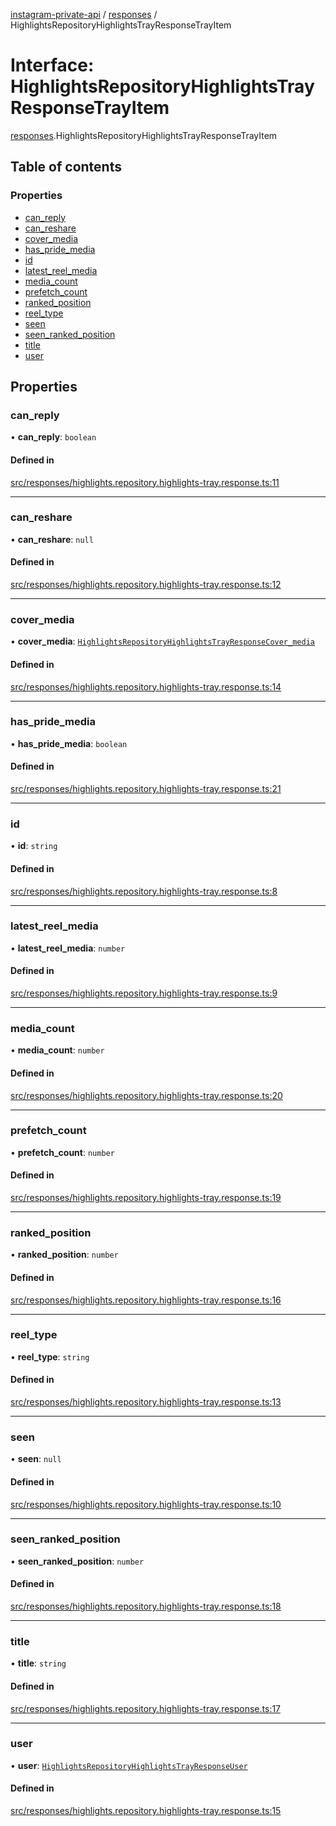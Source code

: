 [instagram-private-api](../../README.md) / [responses](../../modules/responses.md) / HighlightsRepositoryHighlightsTrayResponseTrayItem

# Interface: HighlightsRepositoryHighlightsTrayResponseTrayItem

[responses](../../modules/responses.md).HighlightsRepositoryHighlightsTrayResponseTrayItem

## Table of contents

### Properties

- [can\_reply](HighlightsRepositoryHighlightsTrayResponseTrayItem.md#can_reply)
- [can\_reshare](HighlightsRepositoryHighlightsTrayResponseTrayItem.md#can_reshare)
- [cover\_media](HighlightsRepositoryHighlightsTrayResponseTrayItem.md#cover_media)
- [has\_pride\_media](HighlightsRepositoryHighlightsTrayResponseTrayItem.md#has_pride_media)
- [id](HighlightsRepositoryHighlightsTrayResponseTrayItem.md#id)
- [latest\_reel\_media](HighlightsRepositoryHighlightsTrayResponseTrayItem.md#latest_reel_media)
- [media\_count](HighlightsRepositoryHighlightsTrayResponseTrayItem.md#media_count)
- [prefetch\_count](HighlightsRepositoryHighlightsTrayResponseTrayItem.md#prefetch_count)
- [ranked\_position](HighlightsRepositoryHighlightsTrayResponseTrayItem.md#ranked_position)
- [reel\_type](HighlightsRepositoryHighlightsTrayResponseTrayItem.md#reel_type)
- [seen](HighlightsRepositoryHighlightsTrayResponseTrayItem.md#seen)
- [seen\_ranked\_position](HighlightsRepositoryHighlightsTrayResponseTrayItem.md#seen_ranked_position)
- [title](HighlightsRepositoryHighlightsTrayResponseTrayItem.md#title)
- [user](HighlightsRepositoryHighlightsTrayResponseTrayItem.md#user)

## Properties

### can\_reply

• **can\_reply**: `boolean`

#### Defined in

[src/responses/highlights.repository.highlights-tray.response.ts:11](https://github.com/Nerixyz/instagram-private-api/blob/4971f34/src/responses/highlights.repository.highlights-tray.response.ts#L11)

___

### can\_reshare

• **can\_reshare**: ``null``

#### Defined in

[src/responses/highlights.repository.highlights-tray.response.ts:12](https://github.com/Nerixyz/instagram-private-api/blob/4971f34/src/responses/highlights.repository.highlights-tray.response.ts#L12)

___

### cover\_media

• **cover\_media**: [`HighlightsRepositoryHighlightsTrayResponseCover_media`](HighlightsRepositoryHighlightsTrayResponseCover_media.md)

#### Defined in

[src/responses/highlights.repository.highlights-tray.response.ts:14](https://github.com/Nerixyz/instagram-private-api/blob/4971f34/src/responses/highlights.repository.highlights-tray.response.ts#L14)

___

### has\_pride\_media

• **has\_pride\_media**: `boolean`

#### Defined in

[src/responses/highlights.repository.highlights-tray.response.ts:21](https://github.com/Nerixyz/instagram-private-api/blob/4971f34/src/responses/highlights.repository.highlights-tray.response.ts#L21)

___

### id

• **id**: `string`

#### Defined in

[src/responses/highlights.repository.highlights-tray.response.ts:8](https://github.com/Nerixyz/instagram-private-api/blob/4971f34/src/responses/highlights.repository.highlights-tray.response.ts#L8)

___

### latest\_reel\_media

• **latest\_reel\_media**: `number`

#### Defined in

[src/responses/highlights.repository.highlights-tray.response.ts:9](https://github.com/Nerixyz/instagram-private-api/blob/4971f34/src/responses/highlights.repository.highlights-tray.response.ts#L9)

___

### media\_count

• **media\_count**: `number`

#### Defined in

[src/responses/highlights.repository.highlights-tray.response.ts:20](https://github.com/Nerixyz/instagram-private-api/blob/4971f34/src/responses/highlights.repository.highlights-tray.response.ts#L20)

___

### prefetch\_count

• **prefetch\_count**: `number`

#### Defined in

[src/responses/highlights.repository.highlights-tray.response.ts:19](https://github.com/Nerixyz/instagram-private-api/blob/4971f34/src/responses/highlights.repository.highlights-tray.response.ts#L19)

___

### ranked\_position

• **ranked\_position**: `number`

#### Defined in

[src/responses/highlights.repository.highlights-tray.response.ts:16](https://github.com/Nerixyz/instagram-private-api/blob/4971f34/src/responses/highlights.repository.highlights-tray.response.ts#L16)

___

### reel\_type

• **reel\_type**: `string`

#### Defined in

[src/responses/highlights.repository.highlights-tray.response.ts:13](https://github.com/Nerixyz/instagram-private-api/blob/4971f34/src/responses/highlights.repository.highlights-tray.response.ts#L13)

___

### seen

• **seen**: ``null``

#### Defined in

[src/responses/highlights.repository.highlights-tray.response.ts:10](https://github.com/Nerixyz/instagram-private-api/blob/4971f34/src/responses/highlights.repository.highlights-tray.response.ts#L10)

___

### seen\_ranked\_position

• **seen\_ranked\_position**: `number`

#### Defined in

[src/responses/highlights.repository.highlights-tray.response.ts:18](https://github.com/Nerixyz/instagram-private-api/blob/4971f34/src/responses/highlights.repository.highlights-tray.response.ts#L18)

___

### title

• **title**: `string`

#### Defined in

[src/responses/highlights.repository.highlights-tray.response.ts:17](https://github.com/Nerixyz/instagram-private-api/blob/4971f34/src/responses/highlights.repository.highlights-tray.response.ts#L17)

___

### user

• **user**: [`HighlightsRepositoryHighlightsTrayResponseUser`](HighlightsRepositoryHighlightsTrayResponseUser.md)

#### Defined in

[src/responses/highlights.repository.highlights-tray.response.ts:15](https://github.com/Nerixyz/instagram-private-api/blob/4971f34/src/responses/highlights.repository.highlights-tray.response.ts#L15)
